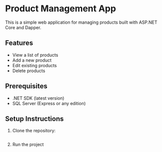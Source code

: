 # Product Management App

This is a simple web application for managing products built with ASP.NET Core and Dapper.

## Features

- View a list of products
- Add a new product
- Edit existing products
- Delete products

## Prerequisites

- .NET SDK (latest version)
- SQL Server (Express or any edition)

## Setup Instructions

1. Clone the repository:
   ```bash https://github.com/omombale2003/Product_App.git
2. Run the project   
   

